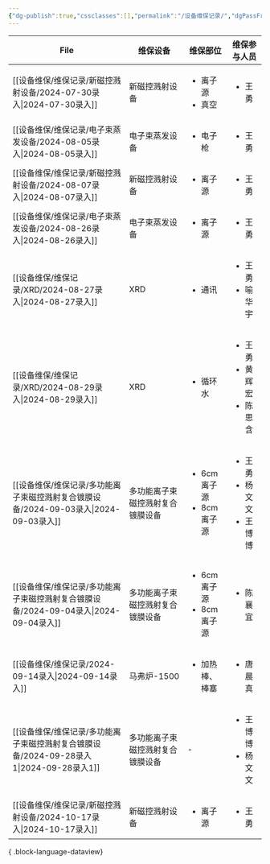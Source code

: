 ```yaml
---
{"dg-publish":true,"cssclasses":[],"permalink":"/设备维保记录/","dgPassFrontmatter":true}
---
```


| File                                                           | 维保设备             | 维保部位                                    | 维保参与人员                                       |
| -------------------------------------------------------------- | ---------------- | --------------------------------------- | -------------------------------------------- |
| [[设备维保/维保记录/新磁控溅射设备/2024-07-30录入\|2024-07-30录入]]            | 新磁控溅射设备          | <ul><li>离子源</li><li>真空</li></ul>        | <ul><li>王勇</li></ul>                         |
| [[设备维保/维保记录/电子束蒸发设备/2024-08-05录入\|2024-08-05录入]]            | 电子束蒸发设备          | <ul><li>电子枪</li></ul>                   | <ul><li>王勇</li></ul>                         |
| [[设备维保/维保记录/新磁控溅射设备/2024-08-07录入\|2024-08-07录入]]            | 新磁控溅射设备          | <ul><li>离子源</li></ul>                   | <ul><li>王勇</li></ul>                         |
| [[设备维保/维保记录/电子束蒸发设备/2024-08-26录入\|2024-08-26录入]]            | 电子束蒸发设备          | <ul><li>离子源</li></ul>                   | <ul><li>王勇</li></ul>                         |
| [[设备维保/维保记录/XRD/2024-08-27录入\|2024-08-27录入]]                | XRD              | <ul><li>通讯</li></ul>                    | <ul><li>王勇</li><li>喻华宇</li></ul>             |
| [[设备维保/维保记录/XRD/2024-08-29录入\|2024-08-29录入]]                | XRD              | <ul><li>循环水</li></ul>                   | <ul><li>王勇</li><li>黄辉宏</li><li>陈思含</li></ul> |
| [[设备维保/维保记录/多功能离子束磁控溅射复合镀膜设备/2024-09-03录入\|2024-09-03录入]]   | 多功能离子束磁控溅射复合镀膜设备 | <ul><li>6cm离子源</li><li>8cm离子源</li></ul> | <ul><li>王勇</li><li>杨文文</li><li>王博博</li></ul> |
| [[设备维保/维保记录/多功能离子束磁控溅射复合镀膜设备/2024-09-04录入\|2024-09-04录入]]   | 多功能离子束磁控溅射复合镀膜设备 | <ul><li>6cm离子源</li><li>8cm离子源</li></ul> | <ul><li>陈襄宜</li></ul>                        |
| [[设备维保/维保记录/2024-09-14录入\|2024-09-14录入]]                    | 马弗炉-1500         | <ul><li>加热棒、棒塞</li></ul>                | <ul><li>唐晨真</li></ul>                        |
| [[设备维保/维保记录/多功能离子束磁控溅射复合镀膜设备/2024-09-28录入1\|2024-09-28录入1]] | 多功能离子束磁控溅射复合镀膜设备 | \-                                      | <ul><li>王博博</li><li>杨文文</li></ul>            |
| [[设备维保/维保记录/新磁控溅射设备/2024-10-17录入\|2024-10-17录入]]            | 新磁控溅射设备          | <ul><li>离子源</li></ul>                   | <ul><li>王勇</li></ul>                         |

{ .block-language-dataview}
